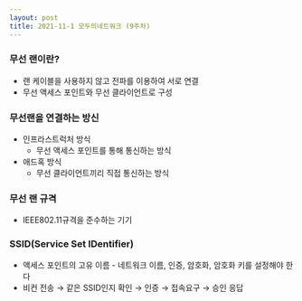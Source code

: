 ```yaml
---
layout: post
title: 2021-11-1 모두의네트워크 (9주차)
---
```

### 무선 랜이란?

- 랜 케이블을 사용하지 않고 전파를 이용하여 서로 연결
- 무선 액세스 포인트와 무선 클라이언트로 구성

### 무선랜을 연결하는 방신

- 인프라스트럭처 방식
    - 무선 액세스 포인트를 통해 통신하는 방식
- 애드혹 방식
    - 무선 클라이언트끼리 직접 통신하는 방식

### 무선 랜 규격

- IEEE802.11규격을 준수하는 기기

### SSID(Service Set IDentifier)

- 액세스 포인트의 고유 이름 - 네트워크 이름, 인증, 암호화, 암호화 키를 설정해야 한다
- 비컨 전송 → 같은 SSID인지 확인 → 인증 → 접속요구 → 승인 응답